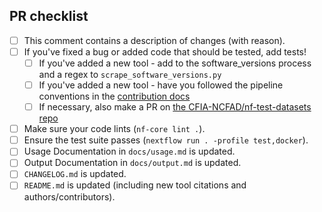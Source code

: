 <!--
# CFIA-NCFAD/nf-flu pull request

Many thanks for contributing to CFIA-NCFAD/nf-flu!

Please fill in the appropriate checklist below (delete whatever is not relevant).
These are the most common things requested on pull requests (PRs).

Remember that PRs should be made against the dev branch, unless you're preparing a pipeline release.

Learn more about contributing: [CONTRIBUTING.md](https://github.com/CFIA-NCFAD/nf-flu/tree/master/.github/CONTRIBUTING.md)
-->

## PR checklist

- [ ] This comment contains a description of changes (with reason).
- [ ] If you've fixed a bug or added code that should be tested, add tests!
  - [ ] If you've added a new tool - add to the software_versions process and a regex to `scrape_software_versions.py`
  - [ ] If you've added a new tool - have you followed the pipeline conventions in the [contribution docs](https://github.com/CFIA-NCFAD/nf-flu/tree/master/.github/CONTRIBUTING.md)
  - [ ] If necessary, also make a PR on [the CFIA-NCFAD/nf-test-datasets repo](https://github.com/CFIA-NCFAD/nf-test-datasets/pull/new)
- [ ] Make sure your code lints (`nf-core lint .`).
- [ ] Ensure the test suite passes (`nextflow run . -profile test,docker`).
- [ ] Usage Documentation in `docs/usage.md` is updated.
- [ ] Output Documentation in `docs/output.md` is updated.
- [ ] `CHANGELOG.md` is updated.
- [ ] `README.md` is updated (including new tool citations and authors/contributors).
